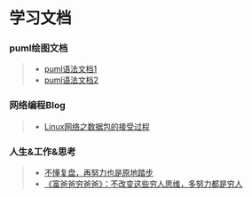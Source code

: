 # 学习文档
### puml绘图文档
> + [puml语法文档1](https://real-world-plantuml.com/?type=sequence)
> + [puml语法文档2](https://plantuml.com/zh/sequence-diagram)

### 网络编程Blog
 > + [Linux网络之数据包的接受过程](https://www.jianshu.com/p/e6162bc984c8)
>
### 人生&工作&思考
> + [不懂复盘，再努力也是原地踏步](https://mp.weixin.qq.com/s/O8UX_vIdwK3CBY8RLvHRsQ)
> + [《富爸爸穷爸爸》：不改变这些穷人思维，多努力都是穷人](https://mp.weixin.qq.com/s/BMlB05i03M1R5JbSpBIf9A)